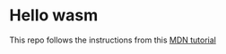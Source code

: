 # Hello wasm

This repo follows the instructions from this [MDN tutorial](https://developer.mozilla.org/en-US/docs/WebAssembly/Rust_to_wasm)

